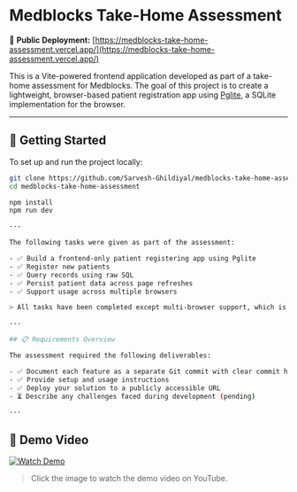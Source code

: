 # Medblocks Take-Home Assessment

🔗 **Public Deployment:** [https://medblocks-take-home-assessment.vercel.app/](https://medblocks-take-home-assessment.vercel.app/)

This is a Vite-powered frontend application developed as part of a take-home assessment for Medblocks. The goal of this project is to create a lightweight, browser-based patient registration app using [Pglite](https://github.com/lvce-editor/pglite), a SQLite implementation for the browser.

---

## 🚀 Getting Started

To set up and run the project locally:

```bash
git clone https://github.com/Sarvesh-Ghildiyal/medblocks-take-home-assessment.git
cd medblocks-take-home-assessment

npm install
npm run dev

---

The following tasks were given as part of the assessment:

- ✅ Build a frontend-only patient registering app using Pglite  
- ✅ Register new patients  
- ✅ Query records using raw SQL  
- ✅ Persist patient data across page refreshes  
- ✅ Support usage across multiple browsers  

> All tasks have been completed except multi-browser support, which is currently under review.

---

## 📋 Requirements Overview

The assessment required the following deliverables:

- ✅ Document each feature as a separate Git commit with clear commit history  
- ✅ Provide setup and usage instructions  
- ✅ Deploy your solution to a publicly accessible URL  
- ⏳ Describe any challenges faced during development (pending)

---
```

## 🎥 Demo Video

[![Watch Demo](https://img.youtube.com/vi/dqNsbosC1Z4/0.jpg)](https://youtu.be/dqNsbosC1Z4)

> Click the image to watch the demo video on YouTube.
